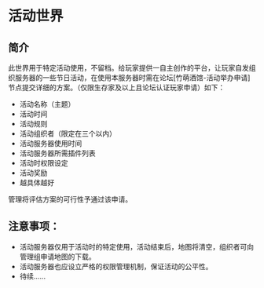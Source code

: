 # 活动世界

## 简介

此世界用于特定活动使用，不留档。给玩家提供一自主创作的平台，让玩家自发组织服务器的一些节日活动，在使用本服务器时需在论坛\[竹萌酒馆-活动举办申请\]节点提交详细的方案。（仅限生存家及以上且论坛认证玩家申请）如下：

* 活动名称（主题）
* 活动时间
* 活动规则
* 活动组织者（限定在三个以内）
* 活动服务器使用时间
* 活动服务器所需插件列表
* 活动时权限设定
* 活动奖励
* 越具体越好

管理将评估方案的可行性予通过该申请。

## 注意事项：

* 活动服务器仅用于活动时的特定使用，活动结束后，地图将清空，组织者可向管理组申请地图的下载。
* 活动服务器也应设立严格的权限管理机制，保证活动的公平性。
* 待续......

